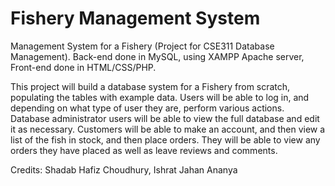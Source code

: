 # Fishery Management System

Management System for a Fishery (Project for CSE311 Database Management). Back-end done in MySQL, using XAMPP Apache server, Front-end done in HTML/CSS/PHP.

This project will build a database system for a Fishery from scratch, populating the tables with example data. Users will be able to log in, and depending on what type of user they are, perform various actions. Database administrator users will be able to view the full database and edit it as necessary. Customers will be able to make an account, and then view a list of the fish in stock, and then place orders. They will be able to view any orders they have placed as well as leave reviews and comments.

Credits: Shadab Hafiz Choudhury, Ishrat Jahan Ananya
